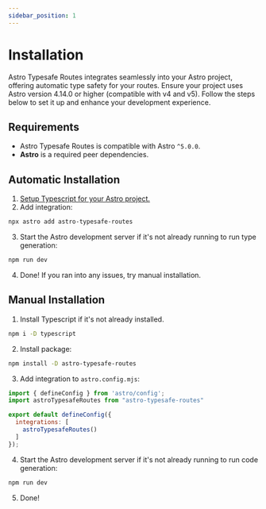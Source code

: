 ```yaml
---
sidebar_position: 1
---
```


# Installation
Astro Typesafe Routes integrates seamlessly into your Astro project, offering automatic type safety for your routes. Ensure your project uses Astro version 4.14.0 or higher (compatible with v4 and v5). Follow the steps below to set it up and enhance your development experience.

## Requirements
* Astro Typesafe Routes is compatible with Astro `^5.0.0`.
* **Astro** is a required peer dependencies.
  
## Automatic Installation
1. [Setup Typescript for your Astro project.](https://docs.astro.build/en/guides/typescript/#setup)
2. Add integration:
```bash
npx astro add astro-typesafe-routes
```
3. Start the Astro development server if it's not already running to run type generation:
```bash
npm run dev
```
4. Done! If you ran into any issues, try manual installation.
   
## Manual Installation
1. Install Typescript if it's not already installed.
```bash
npm i -D typescript
```
2. Install package:
```sh
npm install -D astro-typesafe-routes
```
3. Add integration to `astro.config.mjs`:
```javascript
import { defineConfig } from 'astro/config';
import astroTypesafeRoutes from "astro-typesafe-routes"

export default defineConfig({
  integrations: [
    astroTypesafeRoutes()
  ]
});
```
4. Start the Astro development server if it's not already running to run code generation:
```bash
npm run dev
```
5. Done!